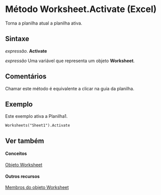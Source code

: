 
# Método Worksheet.Activate (Excel)

Torna a planilha atual a planilha ativa.


## Sintaxe

 _expressão_. **Activate**

 _expressão_ Uma variável que representa um objeto **Worksheet**.


## Comentários

Chamar este método é equivalente a clicar na guia da planilha.


## Exemplo

Este exemplo ativa a Planilha1.


```
Worksheets("Sheet1").Activate
```


## Ver também


#### Conceitos


[Objeto Worksheet](182b705e-854a-81cc-a4b0-59b942de55ae.md)
#### Outros recursos


[Membros do objeto Worksheet](f8c1afea-1a1c-f5e4-37e3-52c434c8c157.md)